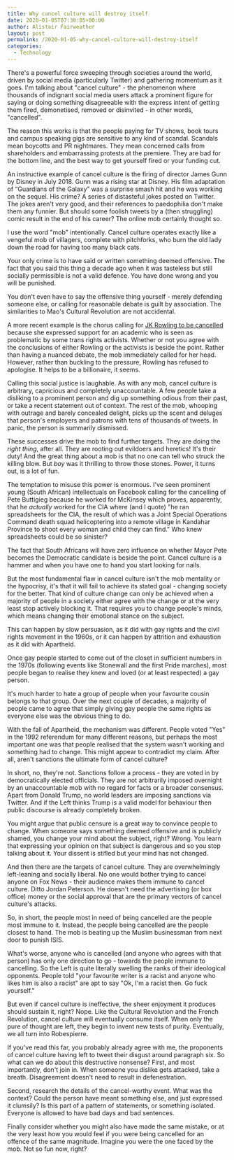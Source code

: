 ```yaml
---
title: Why cancel culture will destroy itself
date: 2020-01-05T07:30:05+00:00
author: Alistair Fairweather
layout: post
permalink: /2020-01-05-why-cancel-culture-will-destroy-itself
categories:
  - Technology
---
```


There's a powerful force sweeping through societies around the world, driven by social media (particularly Twitter) and gathering momentum as it goes. I'm talking about "cancel culture" - the phenomenon where thousands of indignant social media users attack a prominent figure for saying or doing something disagreeable with the express intent of getting them fired, demonetised, removed or disinvited - in other words, "cancelled".  

The reason this works is that the people paying for TV shows, book tours and campus speaking gigs are sensitive to any kind of scandal. Scandals mean boycotts and PR nightmares. They mean concerned calls from shareholders and embarrassing protests at the premiere. They are bad for the bottom line, and the best way to get yourself fired or your funding cut.

An instructive example of cancel culture is the firing of director James Gunn by Disney in July 2018. Gunn was a rising star at Disney. His film adaptation of “Guardians of the Galaxy” was a surprise smash hit and he was working on the sequel. His crime? A series of distasteful jokes posted on Twitter. The jokes aren't very good, and their references to paedophilia don't make them any funnier. But should some foolish tweets by a (then struggling) comic result in the end of his career? The online mob certainly thought so. 

I use the word "mob" intentionally. Cancel culture operates exactly like a vengeful mob of villagers, complete with pitchforks, who burn the old lady down the road for having too many black cats. 

Your only crime is to have said or written something deemed offensive. The fact that you said this thing a decade ago when it was tasteless but still socially permissible is not a valid defence. You have done wrong and you will be punished. 

You don't even have to say the offensive thing yourself - merely defending someone else, or calling for reasonable debate is guilt by association. The similarities to Mao's Cultural Revolution are not accidental.

A more recent example is the chorus calling for [JK Rowling to be cancelled](https://www.nbcnews.com/feature/nbc-out/j-k-rowling-faces-backlash-after-tweeting-support-transphobic-researcher-n1104971) because she expressed support for an academic who is seen as problematic by some trans rights activists. Whether or not you agree with the conclusions of either Rowling or the activists is beside the point. Rather than having a nuanced debate, the mob immediately called for her head. However, rather than buckling to the pressure, Rowling has refused to apologise. It helps to be a billionaire, it seems. 

Calling this social justice is laughable. As with any mob, cancel culture is arbitrary, capricious and completely unaccountable. A few people take a disliking to a prominent person and dig up something odious from their past, or take a recent statement out of context. The rest of the mob, whooping with outrage and barely concealed delight, picks up the scent and deluges that person's employers and patrons with tens of thousands of tweets. In panic, the person is summarily dismissed.

These successes drive the mob to find further targets. They are doing the *right thing*, after all. They are rooting out evildoers and heretics! It's their duty! And the great thing about a mob is that no one can tell who struck the killing blow. But *boy* was it thrilling to throw those stones. Power, it turns out, is a lot of fun.

The temptation to misuse this power is enormous. I've seen prominent young (South African) intellectuals on Facebook calling for the cancelling of Pete Buttigieg because he worked for McKinsey which proves, apparently, that he *actually* worked for the CIA where (and I quote) "he ran spreadsheets for the CIA, the result of which was a Joint Special Operations Command death squad helicoptering into a remote village in Kandahar Province to shoot every woman and child they can find." Who knew spreadsheets could be so sinister? 

The fact that South Africans will have zero influence on whether Mayor Pete becomes the Democratic candidate is beside the point. Cancel culture is a hammer and when you have one to hand you start looking for nails.

But the most fundamental flaw in cancel culture isn't the mob mentality or the hypocrisy, it's that it will fail to achieve its stated goal - changing society for the better. That kind of culture change can only be achieved when a majority of people in a society either agree with the change or at the very least stop actively blocking it. That requires you to change people's minds, which means changing their emotional stance on the subject. 

This can happen by slow persuasion, as it did with gay rights and the civil rights movement in the 1960s, or it can happen by attrition and exhaustion as it did with Apartheid. 

Once gay people started to come out of the closet in sufficient numbers in the 1970s (following events like Stonewall and the first Pride marches), most people began to realise they knew and loved (or at least respected) a gay person. 

It's much harder to hate a group of people when your favourite cousin belongs to that group. Over the next couple of decades, a majority of people came to agree that simply giving gay people the same rights as everyone else was the obvious thing to do.

With the fall of Apartheid, the mechanism was different. People voted "Yes" in the 1992 referendum for many different reasons, but perhaps the most important one was that people realised that the system wasn't working and something had to change. This might appear to contradict my claim. After all, aren't sanctions the ultimate form of cancel culture? 

In short, no, they're not. Sanctions follow a process - they are voted in by democratically elected officials. They are not arbitrarily imposed overnight by an unaccountable mob with no regard for facts or a broader consensus. Apart from Donald Trump, no world leaders are imposing sanctions via Twitter. And if the Left thinks Trump is a valid model for behaviour then public discourse is already completely broken.

You might argue that public censure is a great way to convince people to change. When someone says something deemed offensive and is publicly shamed, you change your mind about the subject, right? Wrong. You learn that expressing your opinion on that subject is dangerous and so you stop talking about it. Your dissent is stifled but your mind has not changed. 

And then there are the targets of cancel culture. They are overwhelmingly left-leaning and socially liberal. No one would bother trying to cancel anyone on Fox News - their audience makes them immune to cancel culture. Ditto Jordan Peterson. He doesn't need the advertising (or box office) money or the social approval that are the primary vectors of cancel culture's attacks. 

So, in short, the people most in need of being cancelled are the people most immune to it. Instead, the people being cancelled are the people closest to hand. The mob is beating up the Muslim businessman from next door to punish ISIS. 

What's worse, anyone who is cancelled (and anyone who agrees with that person) has only one direction to go - towards the people immune to cancelling. So the Left is quite literally swelling the ranks of their ideological opponents. People told "your favourite writer is a racist and anyone who likes him is also a racist" are apt to say "Ok, I'm a racist then. Go fuck yourself."

But even if cancel culture is ineffective, the sheer enjoyment it produces should sustain it, right? Nope. Like the Cultural Revolution and the French Revolution, cancel culture will eventually consume itself. When only the pure of thought are left, they begin to invent new tests of purity. Eventually, we all turn into Robespierre. 

If you've read this far, you probably already agree with me, the proponents of cancel culture having left to tweet their disgust around paragraph six. So what can we do about this destructive nonsense? First, and most importantly, don't join in. When someone you dislike gets attacked, take a breath. Disagreement doesn't need to result in defenestration. 

Second, research the details of the cancel-worthy event. What was the context? Could the person have meant something else, and just expressed it clumsily? Is this part of a pattern of statements, or something isolated. Everyone is allowed to have bad days and bad sentences. 

Finally consider whether you might also have made the same mistake, or at the very least how you would feel if you were being cancelled for an offence of the same magnitude. Imagine you were the one faced by the mob. Not so fun now, right?